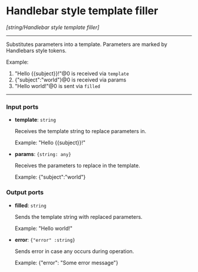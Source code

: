 # Handlebar style template filler

_[string/Handlebar style template filler]_

---

Substitutes parameters into a template. Parameters are marked by Handlebars style tokens.  
  
Example:  
  
1. "Hello {{subject}}!"@0 is received via `template`  
2. {"subject":"world"}@0 is received via params  
3. "Hello world!"@0 is sent via `filled`  

---

### Input ports

* __template__: ` string `

    Receives the template string to replace parameters in.
    
    Example:
    "Hello {{subject}}!"


* __params__: ` {string: any} `

    Receives the parameters to replace in the template.
    
    Example: 
    {"subject":"world"}

### Output ports

* __filled__: ` string `

    Sends the template string with replaced parameters.
    
    Example:
    "Hello world!"


* __error__: ` {"error" :string} `

    Sends error in case any occurs during operation.
    
    Example: 
    {"error": "Some error message"}

